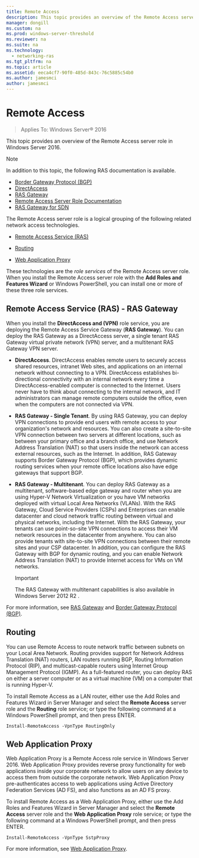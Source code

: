 ```yaml
---
title: Remote Access
description: This topic provides an overview of the Remote Access server role in Windows Server 2016.
manager: dongill
ms.custom: na
ms.prod: windows-server-threshold
ms.reviewer: na
ms.suite: na
ms.technology: 
  - networking-ras
ms.tgt_pltfrm: na
ms.topic: article
ms.assetid: eeca4cf7-90f0-485d-843c-76c5885c54b0
ms.author: jamesmci
author: jamesmci
---
```

# Remote Access

>Applies To: Windows Server&reg; 2016

This topic provides an overview of the Remote Access server role in Windows Server 2016.  
  
> [!NOTE]  
> In addition to this topic, the following RAS documentation is available.  
>   
> -   [Border Gateway Protocol &#40;BGP&#41;](bgp/Border-Gateway-Protocol-BGP.md)  
> -   [DirectAccess](directaccess/DirectAccess.md)  
> -   [RAS Gateway](ras-gateway/RAS-Gateway.md)  
> -   [Remote Access Server Role Documentation](ras/Remote-Access-Server-Role-Documentation.md) 
> -   [RAS Gateway for SDN](../sdn/technologies/network-function-virtualization/RAS-Gateway-for-SDN.md)  
  
The Remote Access server role is a logical grouping of the following related network access technologies.  
  
-   [Remote Access Service (RAS)](#bkmk_da)  
  
-   [Routing](#bkmk_rras)  
  
-   [Web Application Proxy](#bkmk_proxy)  
  
These technologies are the *role services* of the Remote Access server role. When you install the Remote Access server role with the **Add Roles and Features Wizard** or Windows PowerShell, you can install one or more of these three role services.  
  
## <a name="bkmk_da"></a>Remote Access Service (RAS) - RAS Gateway  
When you install the **DirectAccess and (VPN)** role service, you are deploying the Remote Access Service Gateway (**RAS Gateway**). You can deploy the RAS Gateway as a DirectAccess server, a single tenant RAS Gateway virtual private network (VPN) server, and a multitenant RAS Gateway VPN server.  
  
-   **DirectAccess**. DirectAccess enables remote users to securely access shared resources, intranet Web sites, and applications on an internal network without connecting to a VPN. DirectAccess establishes bi-directional connectivity with an internal network every time a DirectAccess-enabled computer is connected to the Internet. Users never have to think about connecting to the internal network, and IT administrators can manage remote computers outside the office, even when the computers are not connected via VPN.  
  
-   **RAS Gateway - Single Tenant**. By using RAS Gateway, you can deploy VPN connections to provide end users with remote access to your organization's network and resources. You can also create a site-to-site VPN connection between two servers at different locations, such as between your primary office and a branch office, and use Network Address Translation (NAT) so that users inside the network can access external resources, such as the Internet. In addition, RAS Gateway supports Border Gateway Protocol (BGP), which provides dynamic routing services when your remote office locations also have edge gateways that support BGP.  
  
-   **RAS Gateway - Multitenant**.  You can deploy RAS Gateway as a multitenant, software-based edge gateway and router when you are using Hyper-V Network Virtualization or you have VM networks deployed with virtual Local Area Networks (VLANs). With the RAS Gateway, Cloud Service Providers (CSPs) and Enterprises can enable datacenter and cloud network traffic routing between virtual and physical networks, including the Internet. With the RAS Gateway, your tenants can use point-so-site VPN connections to access their VM network resources in the datacenter from anywhere. You can also provide tenants with site-to-site VPN connections between their remote sites and your CSP datacenter. In addition, you can configure the RAS Gateway with BGP for dynamic routing, and you can enable Network Address Translation (NAT) to provide Internet access for VMs on VM networks.  
  
    > [!IMPORTANT]  
    > The RAS Gateway with multitenant capabilities is also available in  Windows Server 2012 R2 .  
  
For more information, see [RAS Gateway](../remote-access/ras-gateway/RAS-Gateway.md) and [Border Gateway Protocol &#40;BGP&#41;](../remote-access/bgp/Border-Gateway-Protocol-BGP.md).  
  
## <a name="bkmk_rras"></a>Routing  
You can use Remote Access to route network traffic between subnets on your Local Area Network. Routing provides support for Network Address Translation (NAT) routers, LAN routers running BGP, Routing Information Protocol (RIP), and multicast-capable routers using Internet Group Management Protocol (IGMP). As a full-featured router, you can deploy RAS on either a server computer or as a virtual machine (VM) on a computer that is running Hyper-V.  
  
To install Remote Access as a LAN router, either use the Add Roles and Features Wizard in Server Manager and select the **Remote Access** server role and the **Routing** role service; or type the following command at a Windows PowerShell prompt, and then press ENTER.  
  
```  
Install-RemoteAccess -VpnType RoutingOnly  
```  
  
## <a name="bkmk_proxy"></a>Web Application Proxy  
Web Application Proxy is a Remote Access role service in Windows Server 2016. Web Application Proxy provides reverse proxy functionality for web applications inside your corporate network to allow users on any device to access them from outside the corporate network. Web Application Proxy pre-authenticates access to web applications using Active Directory Federation Services (AD FS), and also functions as an AD FS proxy.  
  
To install Remote Access as a Web Application Proxy, either use the Add Roles and Features Wizard in Server Manager and select the **Remote Access** server role and the **Web Application Proxy** role service; or type the following command at a Windows PowerShell prompt, and then press ENTER.  
  
```  
Install-RemoteAccess -VpnType SstpProxy  
```  

For more information, see [Web Application Proxy](https://technet.microsoft.com/windows-server-docs/identity/web-application-proxy/web-application-proxy-windows-server).


